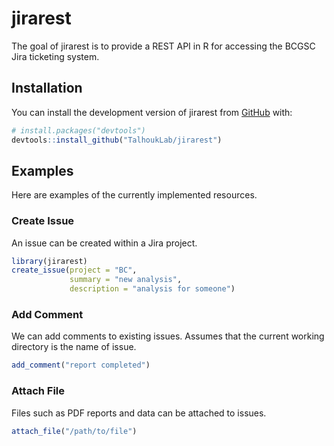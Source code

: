 
<!-- README.md is generated from README.Rmd. Please edit that file -->

# jirarest

<!-- badges: start -->
<!-- badges: end -->

The goal of jirarest is to provide a REST API in R for accessing the
BCGSC Jira ticketing system.

## Installation

You can install the development version of jirarest from
[GitHub](https://github.com/) with:

``` r
# install.packages("devtools")
devtools::install_github("TalhoukLab/jirarest")
```

## Examples

Here are examples of the currently implemented resources.

### Create Issue

An issue can be created within a Jira project.

``` r
library(jirarest)
create_issue(project = "BC",
             summary = "new analysis",
             description = "analysis for someone")
```

### Add Comment

We can add comments to existing issues. Assumes that the current working
directory is the name of issue.

``` r
add_comment("report completed")
```

### Attach File

Files such as PDF reports and data can be attached to issues.

``` r
attach_file("/path/to/file")
```
